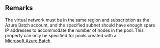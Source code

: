 ## Remarks  
 The virtual network must be in the same region and subscription as the Azure Batch account, and the specified              subnet should have enough spare IP addresses to accommodate the number of nodes in the pool. This property can              only be specified for pools created with a [Microsoft.Azure.Batch](assetId:///N:Microsoft.Azure.Batch?qualifyHint=False&autoUpgrade=True).